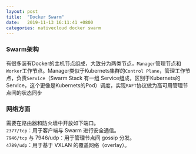 ```yaml
---
layout: post
title:  "Docker Swarm"
date:   2019-11-13 16:11:41 +0800
categories: nativecloud docker swarm
---  
```


### Swarm架构
有很多装有Docker的主机节点组成，大致分为两类节点，`Manager`管理节点和`Worker`工作节点。Manager类似于Kubernets集群的`Control Plane`，管理工作节点，负责`Service`（Swarm Stack 有一组 Service组成，区别于Kubernets的Service，这个更像是Kubernets的Pod）调度，实现`RAFT`协议做为高可用管理节点间的状态同步

### 网络方面
需要在路由器和防火墙中开放如下端口。  
`2377/tcp`：用于客户端与 Swarm 进行安全通信。  
`7946/tcp` 与 7946/udp：用于管理节点间 gossip 分发。  
`4789/udp`：用于基于 VXLAN 的覆盖网络（overlay）。

